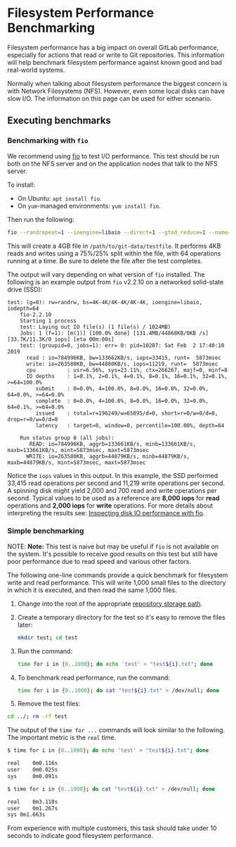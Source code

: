 # Filesystem Performance Benchmarking

Filesystem performance has a big impact on overall GitLab performance,
especially for actions that read or write to Git repositories. This information
will help benchmark filesystem performance against known good and bad real-world
systems.

Normally when talking about filesystem performance the biggest concern is
with Network Filesystems (NFS). However, even some local disks can have slow
I/O. The information on this page can be used for either scenario.

## Executing benchmarks

### Benchmarking with `fio`

We recommend using
[fio](https://fio.readthedocs.io/en/latest/fio_doc.html) to test I/O
performance. This test should be run both on the NFS server and on the
application nodes that talk to the NFS server.

To install:

- On Ubuntu: `apt install fio`.
- On `yum`-managed environments: `yum install fio`.

Then run the following:

```sh
fio --randrepeat=1 --ioengine=libaio --direct=1 --gtod_reduce=1 --name=test --filename=/path/to/git-data/testfile --bs=4k --iodepth=64 --size=4G --readwrite=randrw --rwmixread=75
```

This will create a 4GB file in `/path/to/git-data/testfile`. It performs
4KB reads and writes using a 75%/25% split within the file, with 64
operations running at a time. Be sure to delete the file after the test
completes.

The output will vary depending on what version of `fio` installed. The following
is an example output from `fio` v2.2.10 on a networked solid-state drive (SSD):

```
test: (g=0): rw=randrw, bs=4K-4K/4K-4K/4K-4K, ioengine=libaio, iodepth=64
    fio-2.2.10
    Starting 1 process
    test: Laying out IO file(s) (1 file(s) / 1024MB)
    Jobs: 1 (f=1): [m(1)] [100.0% done] [131.4MB/44868KB/0KB /s] [33.7K/11.3K/0 iops] [eta 00m:00s]
    test: (groupid=0, jobs=1): err= 0: pid=10287: Sat Feb  2 17:40:10 2019
      read : io=784996KB, bw=133662KB/s, iops=33415, runt=  5873msec
      write: io=263580KB, bw=44880KB/s, iops=11219, runt=  5873msec
      cpu          : usr=6.56%, sys=23.11%, ctx=266267, majf=0, minf=8
      IO depths    : 1=0.1%, 2=0.1%, 4=0.1%, 8=0.1%, 16=0.1%, 32=0.1%, >=64=100.0%
         submit    : 0=0.0%, 4=100.0%, 8=0.0%, 16=0.0%, 32=0.0%, 64=0.0%, >=64=0.0%
         complete  : 0=0.0%, 4=100.0%, 8=0.0%, 16=0.0%, 32=0.0%, 64=0.1%, >=64=0.0%
         issued    : total=r=196249/w=65895/d=0, short=r=0/w=0/d=0, drop=r=0/w=0/d=0
         latency   : target=0, window=0, percentile=100.00%, depth=64

    Run status group 0 (all jobs):
       READ: io=784996KB, aggrb=133661KB/s, minb=133661KB/s, maxb=133661KB/s, mint=5873msec, maxt=5873msec
      WRITE: io=263580KB, aggrb=44879KB/s, minb=44879KB/s, maxb=44879KB/s, mint=5873msec, maxt=5873msec
```

Notice the `iops` values in this output. In this example, the SSD
performed 33,415 read operations per second and 11,219 write operations
per second. A spinning disk might yield 2,000 and 700 read and write
operations per second.
Typical values to be used as a reference are **8,000 iops** for **read** operations and **2,000 iops** for **write** operations.
For more details about interpreting the results see: [Inspecting disk IO performance with fio](https://www.linux.com/tutorials/inspecting-disk-io-performance-fio/).

### Simple benchmarking

NOTE: **Note:** This test is naive but may be useful if `fio` is not
available on the system. It's possible to receive good results on this
test but still have poor performance due to read speed and various other
factors.

The following one-line commands provide a quick benchmark for filesystem write and read
performance. This will write 1,000 small files to the directory in which it is
executed, and then read the same 1,000 files.

1. Change into the root of the appropriate
   [repository storage path](../repository_storage_paths.md).
1. Create a temporary directory for the test so it's easy to remove the files later:

   ```sh
   mkdir test; cd test
   ```

1. Run the command:

   ```sh
   time for i in {0..1000}; do echo 'test' > "test${i}.txt"; done
   ```

1. To benchmark read performance, run the command:

   ```sh
   time for i in {0..1000}; do cat "test${i}.txt" > /dev/null; done
   ```

1. Remove the test files:

  ```sh
  cd ../; rm -rf test
  ```

The output of the `time for ...` commands will look similar to the following. The
important metric is the `real` time.

```sh
$ time for i in {0..1000}; do echo 'test' > "test${i}.txt"; done

real    0m0.116s
user    0m0.025s
sys     0m0.091s

$ time for i in {0..1000}; do cat "test${i}.txt" > /dev/null; done

real    0m3.118s
user    0m1.267s
sys 0m1.663s
```

From experience with multiple customers, this task should take under 10
seconds to indicate good filesystem performance.
